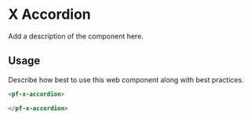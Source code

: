 # X Accordion
Add a description of the component here.

## Usage
Describe how best to use this web component along with best practices.

```html
<pf-x-accordion>

</pf-x-accordion>
```
